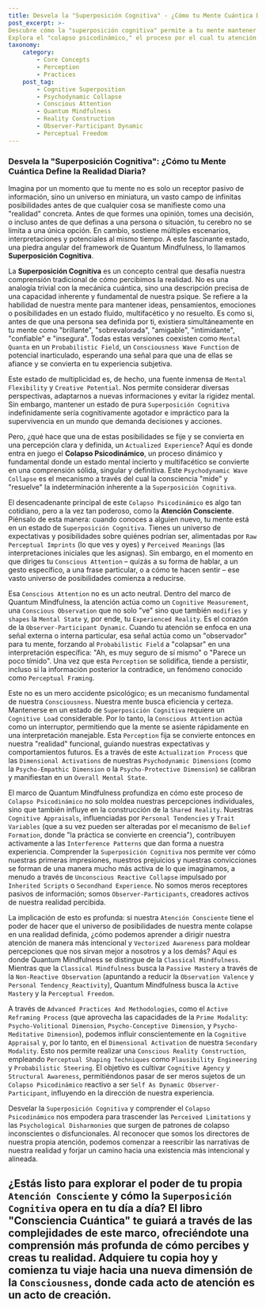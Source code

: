 ```yaml
---
title: Desvela la "Superposición Cognitiva" - ¿Cómo tu Mente Cuántica Define la Realidad Diaria?
post_excerpt: >-
Descubre cómo la "superposición cognitiva" permite a tu mente mantener infinitas posibilidades simultáneamente.
Explora el "colapso psicodinámico," el proceso por el cual tu atención consciente selecciona y solidifica una de estas posibilidades en tu realidad percibida. Aprende a dirigir tu atención para moldear activamente tu experiencia y trascender las limitaciones impuestas por percepciones inconscientes.
taxonomy:
    category:
        - Core Concepts
        - Perception
        - Practices
    post_tag:
        - Cognitive Superposition
        - Psychodynamic Collapse
        - Conscious Attention
        - Quantum Mindfulness
        - Reality Construction
        - Observer-Participant Dynamic
        - Perceptual Freedom
---
```

### Desvela la "Superposición Cognitiva": ¿Cómo tu Mente Cuántica Define la Realidad Diaria?

Imagina por un momento que tu mente no es solo un receptor pasivo de información, sino un universo en miniatura, un vasto campo de infinitas posibilidades antes de que cualquier cosa se manifieste como una "realidad" concreta. Antes de que formes una opinión, tomes una decisión, o incluso antes de que definas a una persona o situación, tu cerebro no se limita a una única opción. En cambio, sostiene múltiples escenarios, interpretaciones y potenciales al mismo tiempo. A este fascinante estado, una piedra angular del framework de Quantum Mindfulness, lo llamamos **Superposición Cognitiva**.

La **Superposición Cognitiva** es un concepto central que desafía nuestra comprensión tradicional de cómo percibimos la realidad. No es una analogía trivial con la mecánica cuántica, sino una descripción precisa de una capacidad inherente y fundamental de nuestra psique. Se refiere a la habilidad de nuestra mente para mantener ideas, pensamientos, emociones o posibilidades en un estado fluido, multifacético y no resuelto. Es como si, antes de que una persona sea definida por ti, existiera simultáneamente en tu mente como "brillante", "sobrevalorada", "amigable", "intimidante", "confiable" e "insegura". Todas estas versiones coexisten como `Mental Quanta` en un `Probabilistic Field`, un `Consciousness Wave Function` de potencial inarticulado, esperando una señal para que una de ellas se afiance y se convierta en tu experiencia subjetiva.

Este estado de multiplicidad es, de hecho, una fuente inmensa de `Mental Flexibility` y `Creative Potential`. Nos permite considerar diversas perspectivas, adaptarnos a nuevas informaciones y evitar la rigidez mental. Sin embargo, mantener un estado de pura `Superposición Cognitiva` indefinidamente sería cognitivamente agotador e impráctico para la supervivencia en un mundo que demanda decisiones y acciones.

Pero, ¿qué hace que una de estas posibilidades se fije y se convierta en una percepción clara y definida, un `Actualized Experience`? Aquí es donde entra en juego el **Colapso Psicodinámico**, un proceso dinámico y fundamental donde un estado mental incierto y multifacético se convierte en una comprensión sólida, singular y definitiva. Este `Psychodynamic Wave Collapse` es el mecanismo a través del cual la consciencia "mide" y "resuelve" la indeterminación inherente a la `Superposición Cognitiva`.

El desencadenante principal de este `Colapso Psicodinámico` es algo tan cotidiano, pero a la vez tan poderoso, como la **Atención Consciente**. Piénsalo de esta manera: cuando conoces a alguien nuevo, tu mente está en un estado de `Superposición Cognitiva`. Tienes un universo de expectativas y posibilidades sobre quiénes podrían ser, alimentadas por `Raw Perceptual Imprints` (lo que ves y oyes) y `Perceived Meanings` (las interpretaciones iniciales que les asignas). Sin embargo, en el momento en que diriges tu `Conscious Attention` – quizás a su forma de hablar, a un gesto específico, a una frase particular, o a cómo te hacen sentir – ese vasto universo de posibilidades comienza a reducirse.

Esa `Conscious Attention` no es un acto neutral. Dentro del marco de Quantum Mindfulness, la atención actúa como un `Cognitive Measurement`, una `Conscious Observation` que no solo "ve" sino que también `modifies` y `shapes` la `Mental State` y, por ende, tu `Experienced Reality`. Es el corazón de la `Observer-Participant Dynamic`. Cuando tu atención se enfoca en una señal externa o interna particular, esa señal actúa como un "observador" para tu mente, forzando al `Probabilistic Field` a "colapsar" en una interpretación específica: "Ah, es muy seguro de sí mismo" o "Parece un poco tímido". Una vez que esta `Perception` se solidifica, tiende a persistir, incluso si la información posterior la contradice, un fenómeno conocido como `Perceptual Framing`.

Este no es un mero accidente psicológico; es un mecanismo fundamental de nuestra `Consciousness`. Nuestra mente busca eficiencia y certeza. Mantenerse en un estado de `Superposición Cognitiva` requiere un `Cognitive Load` considerable. Por lo tanto, la `Conscious Attention` actúa como un interruptor, permitiendo que la mente se asiente rápidamente en una interpretación manejable. Esta `Perception` fija se convierte entonces en nuestra "realidad" funcional, guiando nuestras expectativas y comportamientos futuros. Es a través de este `Actualization Process` que las `Dimensional Activations` de nuestras `Psychodynamic Dimensions` (como la `Psycho-Empathic Dimension` o la `Psycho-Protective Dimension`) se calibran y manifiestan en un `Overall Mental State`.

El marco de Quantum Mindfulness profundiza en cómo este proceso de `Colapso Psicodinámico` no solo moldea nuestras percepciones individuales, sino que también influye en la construcción de la `Shared Reality`. Nuestras `Cognitive Appraisals`, influenciadas por `Personal Tendencies` y `Trait Variables` (que a su vez pueden ser alteradas por el mecanismo de `Belief Formation`, donde "la práctica se convierte en creencia"), contribuyen activamente a las `Interference Patterns` que dan forma a nuestra experiencia. Comprender la `Superposición Cognitiva` nos permite ver cómo nuestras primeras impresiones, nuestros prejuicios y nuestras convicciones se forman de una manera mucho más activa de lo que imaginamos, a menudo a través de `Unconscious Reactive Collapse` impulsado por `Inherited Scripts` o `Secondhand Experience`. No somos meros receptores pasivos de información; somos `Observer-Participants`, creadores activos de nuestra realidad percibida.

La implicación de esto es profunda: si nuestra `Atención Consciente` tiene el poder de hacer que el universo de posibilidades de nuestra mente colapse en una realidad definida, ¿cómo podemos aprender a dirigir nuestra atención de manera más intencional y `Vectorized Awareness` para moldear percepciones que nos sirvan mejor a nosotros y a los demás? Aquí es donde Quantum Mindfulness se distingue de la `Classical Mindfulness`. Mientras que la `Classical Mindfulness` busca la `Passive Mastery` a través de la `Non-Reactive Observation` (apuntando a reducir la `Observation Valence` y `Personal Tendency_Reactivity`), Quantum Mindfulness busca la `Active Mastery` y la `Perceptual Freedom`.

A través de `Advanced Practices And Methodologies`, como el `Active Reframing Process` (que aprovecha las capacidades de la `Prime Modality`: `Psycho-Volitional Dimension`, `Psycho-Conceptive Dimension`, y `Psycho-Meditative Dimension`), podemos influir conscientemente en la `Cognitive Appraisal` y, por lo tanto, en el `Dimensional Activation` de nuestra `Secondary Modality`. Esto nos permite realizar una `Conscious Reality Construction`, empleando `Perceptual Shaping Techniques` como `Plausibility Engineering` y `Probabilistic Steering`. El objetivo es cultivar `Cognitive Agency` y `Structural Awareness`, permitiéndonos pasar de ser meros sujetos de un `Colapso Psicodinámico` reactivo a ser `Self As Dynamic Observer-Participant`, influyendo en la dirección de nuestra experiencia.

Desvelar la `Superposición Cognitiva` y comprender el `Colapso Psicodinámico` nos empodera para trascender las `Perceived Limitations` y las `Psychological Disharmonies` que surgen de patrones de colapso inconscientes o disfuncionales. Al reconocer que somos los directores de nuestra propia atención, podemos comenzar a reescribir las narrativas de nuestra realidad y forjar un camino hacia una existencia más intencional y alineada.

¿Estás listo para explorar el poder de tu propia `Atención Consciente` y cómo la `Superposición Cognitiva` opera en tu día a día? El libro "Consciencia Cuántica" te guiará a través de las complejidades de este marco, ofreciéndote una comprensión más profunda de cómo percibes y creas tu realidad. Adquiere tu copia hoy y comienza tu viaje hacia una nueva dimensión de la `Consciousness`, donde cada acto de atención es un acto de creación.
---
